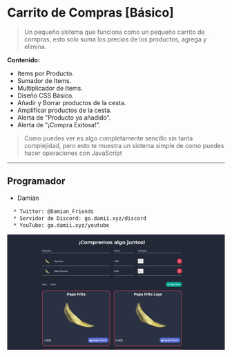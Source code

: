 # Carrito de Compras [Básico]

> Un pequeño sistema que funciona como un pequeño carrito de compras, esto solo suma los precios de los productos, agrega y elimina.

**Contenido:**
- Items por Producto.
- Sumador de Items.
- Multiplicador de Items.
- Diseño CSS Básico.
- Añadir y Borrar productos de la cesta.
- Amplificar productos de la cesta.
- Alerta de "Producto ya añadido".
- Alerta de "¡Compra Exitosa!".

> Como puedes ver es algo completamente sencillo sin tanta complejidad, pero esto te muestra un sistema simple de como puedes hacer operaciones con JavaScript

---
## Programador

 * Damián
  ```
    * Twitter: @Damian_Friends
    * Servidor de Discord: go.damii.xyz/discord
    * YouTube: go.damii.xyz/youtube
  ```
  
  ![Carrito de Compras](https://raw.githubusercontent.com/Damian-Friends/shoppingcart-basic/main/img/SitioWeb.PNG "Demostración Carrito de compras básico")
